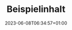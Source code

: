 ---
weight: 200
title: "Beispielinhalt"
description: "Beispielinhalt"
icon: "edit"
date: "2023-06-08T06:34:57+01:00"
lastmod: "2023-06-08T06:34:57+01:00"
draft: false
---